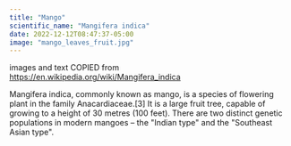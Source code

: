 ```yaml
---
title: "Mango"
scientific_name: "Mangifera indica"
date: 2022-12-12T08:47:37-05:00
image: "mango_leaves_fruit.jpg"
---
```


images and text COPIED from https://en.wikipedia.org/wiki/Mangifera_indica

Mangifera indica, commonly known as mango, is a species of flowering plant in the family Anacardiaceae.[3] It is a large fruit tree, capable of growing to a height of 30 metres (100 feet). There are two distinct genetic populations in modern mangoes – the "Indian type" and the "Southeast Asian type".